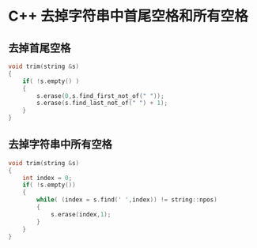 # C++ 去掉字符串中首尾空格和所有空格

## 去掉首尾空格

```cpp
void trim(string &s)
{
    if( !s.empty() )
    {
        s.erase(0,s.find_first_not_of(" "));
        s.erase(s.find_last_not_of(" ") + 1);
    }
}
```

## 去掉字符串中所有空格

```cpp
void trim(string &s)
{
    int index = 0;
    if( !s.empty())
    {
        while( (index = s.find(' ',index)) != string::npos)
        {
            s.erase(index,1);
        }
    }
}
```
